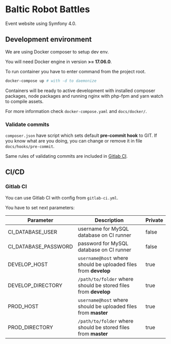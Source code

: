 # Baltic Robot Battles

Event website using Symfony 4.0.

## Development environment

We are using Docker composer to setup dev env.

You will need Docker engine in version **>= 17.06.0**.

To run container you have to enter command from the project root.

```bash
docker-compose up # with -d to daemonize
```

Containers will be ready to active development with installed composer packages,
 node packages and running nginx with php-fpm and yarn watch to compile assets.

For more information check `docker-compose.yaml` and `docs/docker/`.

### Validate commits

`composer.json` have script which sets default **pre-commit hook** to GIT. If
 you know what are you doing, you can change or remove it in file
 `docs/hooks/pre-commit`.

Same rules of validating commits are included in [Gitlab CI](#gitlab-ci).

## CI/CD

### Gitlab CI

You can use Gitlab CI with config from `gitlab-ci.yml`.

You have to set next parameters:

| Parameter | Description | Private |
| --- | --- | --- |
| CI_DATABASE_USER | username for MySQL database on CI runner | false |
| CI_DATABASE_PASSWORD | password for MySQL database on CI runner | false |
| DEVELOP_HOST | `username@host` where should be uploaded files from **develop** | true |
| DEVELOP_DIRECTORY | `/path/to/folder` where should be stored files from **develop** | true |
| PROD_HOST | `username@host` where should be uploaded files from **master** | true |
| PROD_DIRECTORY | `/path/to/folder` where should be stored files from **master** | true |
